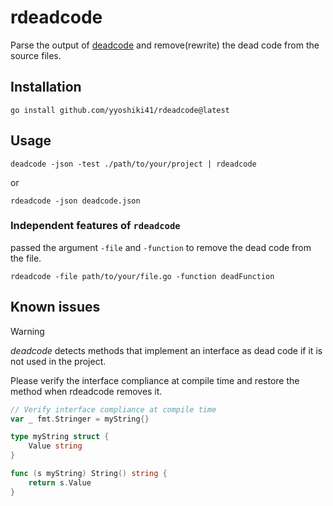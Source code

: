 # rdeadcode

Parse the output of [deadcode](https://go.dev/blog/deadcode) and remove(rewrite) the dead code from the source files.

## Installation

```shell
go install github.com/yyoshiki41/rdeadcode@latest
```

## Usage

```shell
deadcode -json -test ./path/to/your/project | rdeadcode
```

or

```shell
rdeadcode -json deadcode.json
```

### Independent features of `rdeadcode`

passed the argument `-file` and `-function` to remove the dead code from the file.

```shell
rdeadcode -file path/to/your/file.go -function deadFunction
```

## Known issues

> [!WARNING]
> _deadcode_ detects methods that implement an interface as dead code if it is not used in the project.

Please verify the interface compliance at compile time and restore the method when rdeadcode removes it.

```go
// Verify interface compliance at compile time
var _ fmt.Stringer = myString{}

type myString struct {
	Value string
}

func (s myString) String() string {
	return s.Value
}
```
